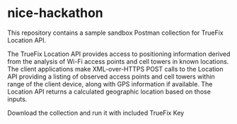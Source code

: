 # nice-hackathon
This repository contains a sample sandbox Postman collection for TrueFix Location API.

The TrueFix Location API provides access to positioning information derived from the analysis of Wi-Fi access points and cell towers in known locations.  The client applications make XML-over-HTTPS POST calls to the Location API providing a listing of observed access points and cell towers within range of the client device, along with GPS information if available. The Location API returns a calculated geographic location based on those inputs.

Download the collection and run it with included TrueFix Key 
